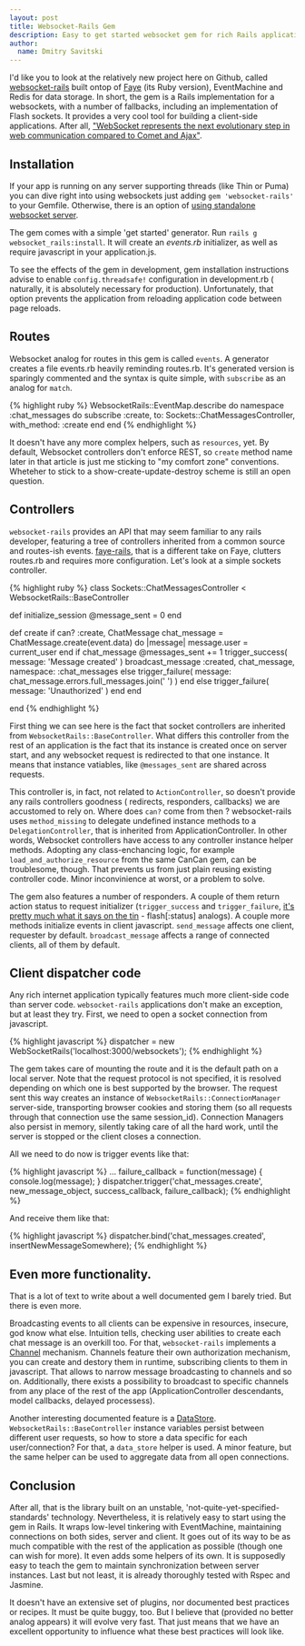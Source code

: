 ```yaml
---
layout: post
title: Websocket-Rails Gem
description: Easy to get started websocket gem for rich Rails application. 
author:
  name: Dmitry Savitski
---
```


I'd like you to look at the relatively new project here on Github,
 called [websocket-rails][0] built ontop of [Faye][1] (its Ruby version),
 EventMachine and Redis for data storage. In short, the gem is a Rails
 implementation for a websockets, with a number of fallbacks, including 
an implementation of Flash sockets. It provides a very cool tool for
 building a client-side applications. After all, 
["WebSocket represents the next evolutionary step in web communication compared to Comet and Ajax"][2]. 

<!-- full start -->

## Installation

If your app is running on any server supporting threads 
(like Thin or Puma) you can dive right into using websockets just adding 
`gem 'websocket-rails'` to your Gemfile. Otherwise, there is an option of 
[using standalone websocket server][3]. 

The gem comes with a simple 'get started' generator. 
Run `rails g websocket_rails:install`. It will create an *events.rb* initializer, 
as well as require javascript in your application.js.

To see the effects of the gem in development, gem installation instructions
 advise to enable `config.threadsafe!` configuration in development.rb 
( naturally, it is absolutely necessary for production). 
Unfortunately, that option prevents the application from reloading application code between page reloads.

## Routes

Websocket analog for routes in this gem is called `events`. 
A generator creates a file events.rb heavily reminding routes.rb. 
It's generated version is sparingly commented and the syntax is quite simple, 
with `subscribe` as an analog for `match`.

{% highlight ruby %}
WebsocketRails::EventMap.describe do
  namespace :chat_messages do
    subscribe :create, to: Sockets::ChatMessagesController, with_method: :create
  end
end
{% endhighlight %}

It doesn't have any more complex helpers, such as `resources`, yet.
By default, Websocket controllers don't enforce REST, so `create` 
method name later in that article is just me sticking to "my comfort zone" conventions.
Wheteher to stick to a show-create-update-destroy scheme is still an open question.

## Controllers

`websocket-rails` provides an API that may seem familiar to any rails developer, 
featuring a tree of controllers inherited from a common source and routes-ish events. 
[faye-rails][4], that is a different take on Faye, clutters routes.rb and requires more configuration.
 Let's look at a simple sockets controller.

{% highlight ruby %}
class Sockets::ChatMessagesController < WebsocketRails::BaseController

  def initialize_session
    @message_sent = 0
  end

  def create
    if can? :create, ChatMessage
      chat_message = ChatMessage.create(event.data) do |message| 
        message.user = current_user 
      end
      if chat_message
        @messages_sent += 1
        trigger_success( message: 'Message created' )
        broadcast_message :created, chat_message,
             namespace: :chat_messages
      else
        trigger_failure( message: chat_message.errors.full_messages.join(' ') )
      end
    else
      trigger_failure( message: 'Unauthorized' )
    end
  end

end
{% endhighlight %}

First thing we can see here is the fact that socket controllers are inherited from `WebsocketRails::BaseController`.
 What differs this controller from the rest of an application is the fact that its instance is created once on server start,
 and any websocket request is redirected to that one instance. It means that instance vatiables,
 like `@messages_sent` are shared across requests.

This controller is, in fact, not related to `ActionController`,
 so doesn't provide any rails controllers goodness ( redirects, responders, callbacks)
 we are accustomed to rely on. Where does `can?` come from then ?
 websocket-rails uses `method_missing` to delegate undefined instance methods
 to a `DelegationController`, that is inherited from ApplicationController.
 In other words, Websocket controllers have access to any controller instance helper methods.
 Adopting any class-enchancing logic, for example ` load_and_authorize_resource` from the same CanCan gem,
 can be troublesome, though. That prevents us from just plain reusing existing controller code.
 Minor inconvinience at worst, or a problem to solve.

The gem also features a number of responders. 
A couple of them return action status to request initializer (`trigger_success` and `trigger_failure`,
 [it's pretty much what it says on the tin][5] - flash[:status] analogs).
 A couple more methods initialize events in client javascript. `send_message`
 affects one client, requester by default. `broadcast_message`
 affects a range of connected clients, all of them by default. 

## Client dispatcher code

Any rich internet application typically features much more client-side code than server code.
 `websocket-rails` applications don't make an exception, but at least they try.
 First, we need to open a socket connection from javascript.

{% highlight javascript %}
dispatcher = new WebSocketRails('localhost:3000/websockets');
{% endhighlight %}

The gem takes care of mounting the route and it is the default path on a local server.
 Note that the request protocol is not specified, it is resolved depending on which one 
is best supported by the browser. The request sent this way creates an instance of
 `WebsocketRails::ConnectionManager` server-side, transporting browser cookies and
 storing them (so all requests through that connection use the same session_id).
 Connection Managers also persist in memory, silently taking care of all the hard work,
 until the server is stopped or the client closes a connection.

All we need to do now is trigger events like that:

{% highlight javascript %}
...
failure_callback = function(message) { 
	console.log(message); 
}
dispatcher.trigger('chat_messages.create', new_message_object,
	 success_callback, failure_callback);
{% endhighlight %}

And receive them like that:

{% highlight javascript %}
dispatcher.bind('chat_messages.created', insertNewMessageSomewhere);
{% endhighlight %}

## Even more functionality.

That is a lot of text to write about a well documented gem I barely tried.
 But there is even more. 

Broadcasting events to all clients can be expensive in resources,
 insecure, god know what else. Intuition tells, checking user abilities 
to create each chat message is an overkill too. For that, 
`websocket-rails` implements a [Channel][6] mechanism.
 Channels feature their own authorization mechanism,
 you can create and destory them in runtime,
 subscribing clients to them in javascript.
 That allows to narrow message broadcasting to channels and so on. 
Additionally, there exists a possibility to broadcast to specific
 channels from any place of the rest of the app
 (ApplicationController descendants, model callbacks, delayed processess).

Another interesting documented feature is a [DataStore][7]. `WebsocketRails::BaseController`
 instance variables persist between different user requests, so how to store a data specific
 for each user/connection? For that, a `data_store` helper is used. A minor feature, but
 the same helper can be used to aggregate data from all open connections.

## Conclusion

After all, that is the library built on an unstable,
 'not-quite-yet-specified-standards' technology. Nevertheless, it is relatively
 easy to start using the gem in Rails. It wraps low-level tinkering with
 EventMachine, maintaining connections on both sides, server and client.
 It goes out of its way to be as much compatible with the rest of the application
 as possible (though one can wish for more). It even adds some helpers of its own.
 It is supposedly easy to teach the gem to maintain synchronization between server
 instances. Last but not least, it is already thoroughly tested with Rspec and Jasmine.

It doesn't have an extensive set of plugins, nor documented best practices or recipes.
 It must be quite buggy, too. But I believe that (provided no better analog appears)
 it will evolve very fast. That just means that we have an excellent opportunity
 to influence what these best practices will look like. 

<!-- full end -->

[0]: https://github.com/DanKnox/websocket-rails
[1]: http://faye.jcoglan.com
[2]: http://www.websocket.org/
[3]: https://github.com/DanKnox/websocket-rails/wiki/Standalone-Server-Mode
[4]: https://github.com/jamesotron/faye-rails
[5]: http://tvtropes.org/pmwiki/pmwiki.php/Main/ExactlyWhatItSaysOnTheTin "I,ve decided on inserting a link to TVtropes in my every article to be 'my thing'"
[6]: https://github.com/DanKnox/websocket-rails/wiki/Working-with-Channels
[7]: https://github.com/DanKnox/websocket-rails/wiki/Using-the-DataStore

